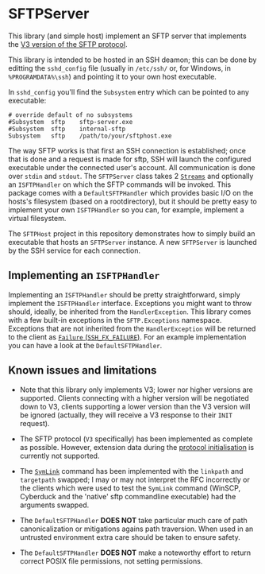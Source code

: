 # SFTPServer

This library (and simple host) implement an SFTP server that implements the [V3 version of the SFTP protocol](https://datatracker.ietf.org/doc/html/draft-ietf-secsh-filexfer-02).

This library is intended to be hosted in an SSH deamon; this can be done by editting the `sshd_config` file (usually in `/etc/ssh/` or, for Windows, in `%PROGRAMDATA%\ssh`) and pointing it to your own host executable.

In `sshd_config` you'll find the `Subsystem` entry which can be pointed to any executable:
```
# override default of no subsystems
#Subsystem	sftp	sftp-server.exe
#Subsystem	sftp	internal-sftp
Subsystem	sftp	/path/to/your/sftphost.exe
```

The way SFTP works is that first an SSH connection is established; once that is done and a request is made for sftp, SSH will launch the configured executable under the connected user's account. All communication is done over `stdin` and `stdout`. The `SFTPServer` class takes 2 [`Streams`](https://docs.microsoft.com/en-us/dotnet/api/system.io.stream) and optionally an `ISFTPHandler` on which the SFTP commands will be invoked. This package comes with a `DefaultSFTPHandler` which provides basic I/O on the hosts's filesystem (based on a rootdirectory), but it should be pretty easy to implement your own `ISFTPHandler` so you can, for example, implement a virtual filesystem.

The `SFTPHost` project in this repository demonstrates how to simply build an executable that hosts an `SFTPServer` instance. A new `SFTPServer` is launched by the SSH service for each connection.

## Implementing an `ISFTPHandler`

Implementing an `ISFTPHandler` should be pretty straightforward, simply implement the `ISFTPHandler` interface. Exceptions you might want to throw should, ideally, be inherited from the `HandlerException`. This library comes with a few built-in exceptions in the `SFTP.Exceptions` namespace. Exceptions that are not inherited from the `HandlerException` will be returned to the client as [`Failure` (`SSH_FX_FAILURE`)](https://datatracker.ietf.org/doc/html/draft-ietf-secsh-filexfer-02#page-20). For an example implementation you can have a look at the `DefaultSFTPHandler`.

## Known issues and limitations

* Note that this library only implements V3; lower nor higher versions are supported. Clients connecting with a higher version will be negotiated down to V3, clients supporting a lower version than the V3 version will be ignored (actually, they will receive a V3 response to their `INIT` request).

* The SFTP protocol (`V3` specifically) has been implemented as complete as possible. However, extension data during the [protocol initialisation](https://datatracker.ietf.org/doc/html/draft-ietf-secsh-filexfer-02#page-7) is currently not supported.

* The [`SymLink`](https://datatracker.ietf.org/doc/html/draft-ietf-secsh-filexfer-02#section-6.10) command has been implemented with the `linkpath` and `targetpath` swapped; I may or may not interpret the RFC incorrectly or the clients which were used to test the `SymLink` command (WinSCP, Cyberduck and the 'native' sftp commandline executable) had the arguments swapped.

* The `DefaultSFTPHandler` **DOES NOT** take particular much care of path canonicalization or mitigations agains path traversion. When used in an untrusted environment extra care should be taken to ensure safety.

* The `DefaultSFTPHandler` **DOES NOT** make a noteworthy effort to return correct POSIX file permissions, not setting permissions.